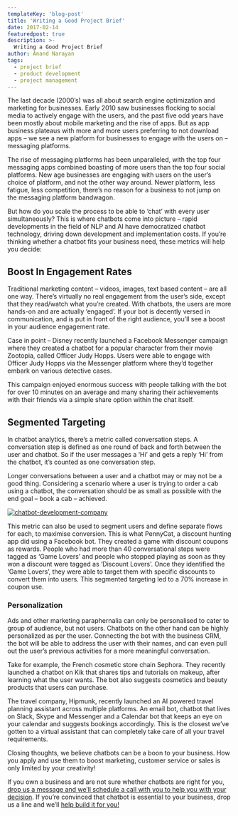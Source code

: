 ```yaml
---
templateKey: 'blog-post'
title: 'Writing a Good Project Brief'
date: 2017-02-14
featuredpost: true
description: >-
  Writing a Good Project Brief
author: Anand Narayan
tags:
  - project brief
  - product development
  - project management
---
```


The last decade (2000’s) was all about search engine optimization and marketing for businesses. Early 2010 saw businesses flocking to social media to actively engage with the users, and the past five odd years have been mostly about mobile marketing and the rise of apps. But as app business plateaus with more and more users preferring to not download apps – we see a new platform for businesses to engage with the users on – messaging platforms.

The rise of messaging platforms has been unparalleled, with the top four messaging apps combined boasting of more users than the top four social platforms. New age businesses are engaging with users on the user’s choice of platform, and not the other way around. Newer platform, less fatigue, less competition, there’s no reason for a business to not jump on the messaging platform bandwagon.

But how do you scale the process to be able to ‘chat’ with every user simultaneously? This is where chatbots come into picture – rapid developments in the field of NLP and AI have democratized chatbot technology, driving down development and implementation costs. If you’re thinking whether a chatbot fits your business need, these metrics will help you decide:


## Boost In Engagement Rates

Traditional marketing content – videos, images, text based content – are all one way. There’s virtually no real engagement from the user’s side, except that they read/watch what you’re created. With chatbots, the users are more hands-on and are actually ‘engaged’. If your bot is decently versed in communication, and is put in front of the right audience, you’ll see a boost in your audience engagement rate.

Case in point – Disney recently launched a Facebook Messenger campaign where they created a chatbot for a popular character from their movie Zootopia, called Officer Judy Hopps. Users were able to engage with Officer Judy Hopps via the Messenger platform where they’d together embark on various detective cases.

This campaign enjoyed enormous success with people talking with the bot for over 10 minutes on an average and many sharing their achievements with their friends via a simple share option within the chat itself.

## Segmented Targeting

In chatbot analytics, there’s a metric called conversation steps. A conversation step is defined as one round of back and forth between the user and chatbot. So if the user messages a ‘Hi’ and gets a reply ‘Hi’ from the chatbot, it’s counted as one conversation step.

Longer conversations between a user and a chatbot may or may not be a good thing. Considering a scenario where a user is trying to order a cab using a chatbot, the conversation should be as small as possible with the end goal – book a cab – achieved.
 
[![chatbot-development-company](/img/chatbot-development-banner-02-768x149.png)](https://codebrahma.com/chatbot-development-company-bangalore/)
 
This metric can also be used to segment users and define separate flows for each, to maximise conversion. This is what PennyCat, a discount hunting app did using a Facebook bot. They created a game with discount coupons as rewards. People who had more than 40 conversational steps were tagged as ‘Game Lovers’ and people who stopped playing as soon as they won a discount were tagged as ‘Discount Lovers’. Once they identified the ‘Game Lovers’, they were able to target them with specific discounts to convert them into users. This segmented targeting led to a 70% increase in coupon use.

### Personalization

Ads and other marketing paraphernalia can only be personalised to cater to group of audience, but not users. Chatbots on the other hand can be highly personalized as per the user. Connecting the bot with the business CRM, the bot will be able to address the user with their names, and can even pull out the user’s previous activities for a more meaningful conversation.

Take for example, the French cosmetic store chain Sephora. They recently launched a chatbot on Kik that shares tips and tutorials on makeup, after learning what the user wants. The bot also suggests cosmetics and beauty products that users can purchase.

The travel company, Hipmunk, recently launched an AI powered travel planning assistant across multiple platforms. An email bot, chatbot that lives on Slack, Skype and Messenger and a Calendar bot that keeps an eye on your calendar and suggests bookings accordingly. This is the closest we’ve gotten to a virtual assistant that can completely take care of all your travel requirements.


Closing thoughts, we believe chatbots can be a boon to your business. How you apply and use them to boost marketing, customer service or sales is only limited by your creativity!

If you own a business and are not sure whether chatbots are right for you, [drop us a message and we’ll schedule a call with you to help you with your decision](https://codebrahma.com/contact/). If you’re convinced that chatbot is essential to your business, drop us a line and we’ll [help build it for you!](https://codebrahma.com/contact/)